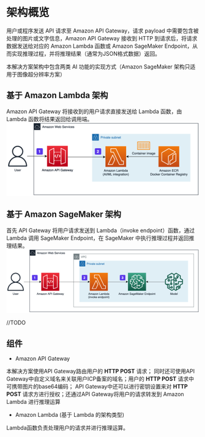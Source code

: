 # 架构概览

用户或程序发送 API 请求至 Amazon API Gateway，请求 payload 中需要包含被处理的图片或文字信息，Amazon API Gateway 接收到 HTTP 到请求后，将请求数据发送给对应的 Amazon Lambda 函数或 Amazon SageMaker Endpoint，从而实现推理过程，并将推理结果（通常为JSON格式数据）返回。

本解决方案架构中包含两类 AI 功能的实现方式（Amazon SageMaker 架构只适用于图像超分辨率方案）

## 基于 Amazon Lambda 架构
Amazon API Gateway 将接收到的用户请求直接发送给 Lambda 函数，由 Lambda 函数将结果返回给调用端。
![](./images/arch-lambda.png)

## 基于 Amazon SageMaker 架构
首先 API Gateway 将用户请求发送到 Lambda（invoke endpoint）函数，通过 Lambda 调用 SageMaker Endpoint，在 SageMaker 中执行推理过程并返回推理结果。
![](./images/arch-sagemaker.png)

//TODO 

## 组件

* Amazon API Gateway

本解决方案使用API Gateway路由用户的 **HTTP POST** 请求；
同时还可使用API  Gateway中自定义域名来关联用户ICP备案的域名；用户的 **HTTP POST** 请求中可携带图片的base64编码；
API Gateway中还可以进行密钥设置来对 **HTTP POST** 请求方进行授权；还通过API Gateway将用户的请求转发到 Amazon Lambda 进行推理运算

* Amazon Lambda (基于 Lambda 的架构类型)

Lambda函数负责处理用户的请求并进行推理运算。
